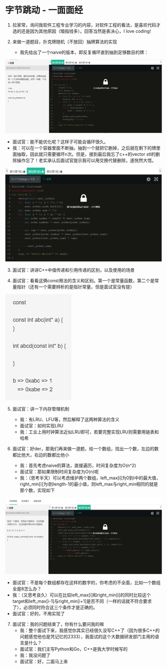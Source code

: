 # 字节跳动 - 一面面经

1. 拉家常，询问我软件工程专业学习的内容，对软件工程的看法，是喜欢代码才选的还是因为其他原因（暗指钱多）。回答当然是表决心，I love coding!

2. 来做一道题目，扑克牌随机（不放回）抽牌算法的实现
   - 我先给出了一个naive的版本，即反复循环直到抽到足够数目的牌：

![avatar](./ByteDance_1.1.PNG)

   - 面试官：能不能优化呢？这样子可能会循环很久。
   - 我：可以在一个容器里面不断抽，抽到一个就把它删掉，之后就在剩下的牌里面抽取，因此就只需要循环n次。但是，接到最后我忘了c++的vector stl的删除操作忘了！老实承认后面试官提示我可以用交换代替删除，遂恍然大悟。

![avatar](./ByteDance_1.2.PNG)

3. 面试官：讲讲C++中值传递和引用传递的区别，以及使用的场景
   
4. 面试官：看看这俩const用法的含义和区别。第一个是常量函数，第二个是常量指针（还有一个需要辨析的是指针常量，但是面试官没有提）

![avatar](./ByteDance_1.3.PNG)

5. 面试官：讲一下内存管理机制
   - 我：有LRU、LFU等，然后解释了这两种算法的含义
   - 面试官：如何实现LRU
   - 我：工业上用时钟算法近似LRU即可，若要完整实现LRU则需要用链表和哈希

6. 面试官：好der，那我们再来做一道题，给一个数组，找出一个数，左边的数都比他大，右边的数都比他小
   - 我：首先考虑naive的算法，直接遍历，时间复杂度为O(n^2)
   - 面试官：那如果限制时间复杂度为O(n)呢
   - 我：（思考半天）可以考虑维护两个数组，left_max[i]为0到i中的最大值，right_min[i]为i到length-1的最小值，则left_max与right_min相同的就是那个数，实现如下

![avatar](./ByteDance_1.4.PNG)

   - 面试官：不是每个数组都存在这样的数字的，你考虑的不全面，比如一个数组全是8怎么办？
   - 我：（又思考良久）可以在比较left_max[i]和right_min[i]的同时比较这个target和left_max[i-1]与right_min[i+1]是否不同（一样的话就不符合要求了），必须同时符合这三个条件才是正确的。
   - 面试官：好的，不用实现了

7. 面试官：我的问题结束了，你有什么要问我的嘛
      - 我：整个面试下来，我感觉你其实已经很久没写C++了（因为很多C++的问题感觉他也是凭记忆的2333），我面试的这个大数据研发部门主用的语言是什么？
     - 面试官：我们主写Python和Go，C++是我大学时候写的
     - 我：我没问题了
     - 面试官：好，二面马上来